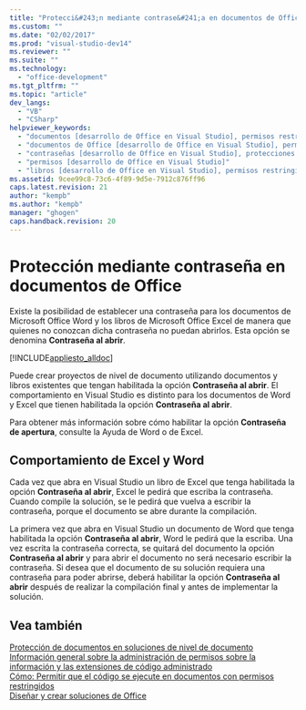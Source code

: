 ```yaml
---
title: "Protecci&#243;n mediante contrase&#241;a en documentos de Office | Microsoft Docs"
ms.custom: ""
ms.date: "02/02/2017"
ms.prod: "visual-studio-dev14"
ms.reviewer: ""
ms.suite: ""
ms.technology: 
  - "office-development"
ms.tgt_pltfrm: ""
ms.topic: "article"
dev_langs: 
  - "VB"
  - "CSharp"
helpviewer_keywords: 
  - "documentos [desarrollo de Office en Visual Studio], permisos restringidos"
  - "documentos de Office [desarrollo de Office en Visual Studio], permisos restringidos"
  - "contraseñas [desarrollo de Office en Visual Studio], protecciones de documentos"
  - "permisos [desarrollo de Office en Visual Studio]"
  - "libros [desarrollo de Office en Visual Studio], permisos restringidos"
ms.assetid: 9cee99c8-73c6-4f89-9d5e-7912c876ff96
caps.latest.revision: 21
author: "kempb"
ms.author: "kempb"
manager: "ghogen"
caps.handback.revision: 20
---
```

# Protecci&#243;n mediante contrase&#241;a en documentos de Office
  Existe la posibilidad de establecer una contraseña para los documentos de Microsoft Office Word y los libros de Microsoft Office Excel de manera que quienes no conozcan dicha contraseña no puedan abrirlos.  Esta opción se denomina **Contraseña al abrir**.  
  
 [!INCLUDE[appliesto_alldoc](../vsto/includes/appliesto-alldoc-md.md)]  
  
 Puede crear proyectos de nivel de documento utilizando documentos y libros existentes que tengan habilitada la opción **Contraseña al abrir**.  El comportamiento en Visual Studio es distinto para los documentos de Word y Excel que tienen habilitada la opción **Contraseña al abrir**.  
  
 Para obtener más información sobre cómo habilitar la opción **Contraseña de apertura**, consulte la Ayuda de Word o de Excel.  
  
## Comportamiento de Excel y Word  
 Cada vez que abra en Visual Studio un libro de Excel que tenga habilitada la opción **Contraseña al abrir**, Excel le pedirá que escriba la contraseña.  Cuando compile la solución, se le pedirá que vuelva a escribir la contraseña, porque el documento se abre durante la compilación.  
  
 La primera vez que abra en Visual Studio un documento de Word que tenga habilitada la opción **Contraseña al abrir**, Word le pedirá que la escriba.  Una vez escrita la contraseña correcta, se quitará del documento la opción **Contraseña al abrir** y para abrir el documento no será necesario escribir la contraseña.  Si desea que el documento de su solución requiera una contraseña para poder abrirse, deberá habilitar la opción **Contraseña al abrir** después de realizar la compilación final y antes de implementar la solución.  
  
## Vea también  
 [Protección de documentos en soluciones de nivel de documento](../vsto/document-protection-in-document-level-solutions.md)   
 [Información general sobre la administración de permisos sobre la información y las extensiones de código administrado](../vsto/information-rights-management-and-managed-code-extensions-overview.md)   
 [Cómo: Permitir que el código se ejecute en documentos con permisos restringidos](../vsto/how-to-permit-code-to-run-behind-documents-with-restricted-permissions.md)   
 [Diseñar y crear soluciones de Office](../vsto/designing-and-creating-office-solutions.md)  
  
  